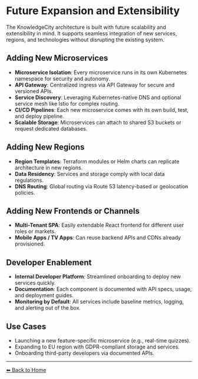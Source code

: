 # Future Expansion and Extensibility

The KnowledgeCity architecture is built with future scalability and extensibility in mind. It supports seamless integration of new services, regions, and technologies without disrupting the existing system.

## Adding New Microservices

- **Microservice Isolation**: Every microservice runs in its own Kubernetes namespace for security and autonomy.
- **API Gateway**: Centralized ingress via API Gateway for secure and versioned APIs.
- **Service Discovery**: Leveraging Kubernetes-native DNS and optional service mesh like Istio for complex routing.
- **CI/CD Pipelines**: Each new microservice comes with its own build, test, and deploy pipeline.
- **Scalable Storage**: Microservices can attach to shared S3 buckets or request dedicated databases.

## Adding New Regions

- **Region Templates**: Terraform modules or Helm charts can replicate architecture in new regions.
- **Data Residency**: Services and storage comply with local data regulations.
- **DNS Routing**: Global routing via Route 53 latency-based or geolocation policies.

## Adding New Frontends or Channels

- **Multi-Tenant SPA**: Easily extendable React frontend for different user roles or markets.
- **Mobile Apps / TV Apps**: Can reuse backend APIs and CDNs already provisioned.

## Developer Enablement

- **Internal Developer Platform**: Streamlined onboarding to deploy new services quickly.
- **Documentation**: Each component is documented with API specs, usage, and deployment guides.
- **Monitoring by Default**: All services include baseline metrics, logging, and alerting out of the box.

## Use Cases

- Launching a new feature-specific microservice (e.g., real-time quizzes).
- Expanding to EU region with GDPR-compliant storage and services.
- Onboarding third-party developers via documented APIs.

---

[⬅ Back to Home](index.md)
